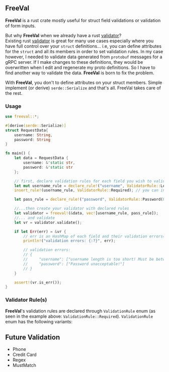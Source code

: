 ## FreeVal
**FreeVal** is a rust crate mostly useful for struct field validations or validation of form inputs.  
  
But why **FreeVal** when we already have a rust [validator](https://github.com/Keats/validator)?  
Existing rust [validator](https://github.com/Keats/validator) is great for many use cases especially where you have full control over your ```struct``` definitions... i.e, you can define attributes for the ```struct``` and all its members in order to set validation rules. In my case however, I needed to validate data generated from ```protobuf``` messages for a gRPC server. If I make changes to these definitions, they would be overwritten when I edit and regenerate my proto definitions. So I have to find another way to validate the data. **FreeVal** is born to fix the problem.

With **FreeVal**, you don't to define attributes on your struct members. Simple implement (or derive) ```serde::Serialize``` and that's all. FreeVal takes care of the rest.

### Usage
```rust
use freeval::*;

#[derive(serde::Serialize)]
struct RequestData{
    username: String,
    password: String
} 

fn main() {
    let data = RequestData {
        username: &'static str,
        password: &'static str
    };

    // first, declare validation rules for each field you wish to validate with (optional) error message...
    let mut username_rule = declare_rule!("username", ValidatorRule::LengthRange((8, 12)), "username length is too short! Must be between 8 and 12");
    insert_rule!(username_rule, ValidatorRule::Required); // you can insert more rules for a single field. 

    let pass_rule = declare_rule!("password", ValidatorRule::Password(8), "Password unacceptable!"); // another rule for the "password" field.

    //...then create your validator with declared rules
    let validator = freeval!(&data, vec![username_rule, pass_rule]);
    //... and validate 
    let vr = validator.validate();

    if let Err(err) = &vr {
        // err is an HashMap of each field and their validation errors(if any).
        println!("validation errors: {:?}", err);

        // validation errors: 
        // {
        //     "username": ["username length is too short! Must be between 8 and 12"], 
        //     "password": ["Password unacceptable!"]
        // }
    }

    assert!(vr.is_err());
}
```

### Validator Rule(s)
**FreeVal**'s validation rules are declared through ```ValidationRule``` enum (as seen in the example above: ```ValidationRule::Required```). ```ValidationRule``` enum has the following variants:

## Future Validation
* Phone
* Credit Card
* Regex
* MustMatch